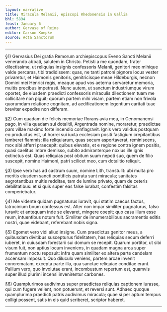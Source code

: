 ```yaml
---
layout: narrative
title: Miracula Melanii, episcopi Rhedonensis in Gallia
bhl: 5894
feast: January 6
author: Gervase of Reims
editor: Carson Koepke
source: Acta Sanctorum
---
```


---

§1) Gervasius Dei gratia Remorum archiepiscopus Eveno Sancti Melanii venerando abbati, salutem in Christo. Petisti a me quondam, frater dilectissime, ut reliquias insignis confessoris Melanii, genitori meo mihique valde percaras, tibi tradidissem: quas, ne tanti patroni pignore locus vester privaretur, et Haimonis genitoris, genitricisque meae Hildeburgis, necnon Domini mei Henrici regis, meaque apud vos aeterna servaretur memoria, multis precibus impetrasti. Nunc autem, ut sanctum industriumque virum oportet, de eiusdem praedicti confessoris miraculis dilectionem tuam me sollicitare non piguit; quorum partem mihi visam, partem etiam non frivola quorumdam relatione cognitam, ad aedificationem legentium caritati tuae breviter expedire non differam.

§2) Cum quadam die felicis memoriae Rorans avia mea, in Cenomanensi pago, in villa quadam sui dotalitii, Argentrada nomine, moraretur, praedictae pars villae maximo forte incendio conflagravit. Ignis vero validus postquam eo productus est, ut horrei sui iuxta ecclesiam positi fastigium crepitantibus lamberet flammis; illa reliquiarum, quas secum asportaverat, reminiscens, mox sibi afferri praecepit: quibus elevatis, et e regione contra ignem positis, quasi caelitus imbre demisso, subito admiranterque noxius ille ignis extinctus est. Quas reliquias post obitum suum nepoti suo, quem de filio suscepit, nomine Haimoni, patri scilicet meo, cum dotalitio reliquit.

§3) Ipse vero has ad castrum suum, nomine Lith, transtulit: ubi multa pro meritis eiusdem sancti pontificis patrata sunt miracula; sanitates aegrotantibus multis redditae, tam de lumine privato, quam de ceteris debilitatibus: et si quis super eas false iurabat, confestim falsitas comperiebatur.

§4) Me vidente quidam pugnaturus iuravit, qui statim caecus factus, latrocinium boum confessus est. Alter non impar similiter pugnaturus, falso iuravit: et antequam inde se elevaret, mingere coepit; quo casu illum esse reum, intuentibus notum fuit. Similiter de innumerabilibus sacramentis editis nostri, quae videbant, referebant nobis signa.

§5) Egomet vero vidi aliud insigne. Cum praedictus genitor meus, a quibusdam divitibus suscepturus fidelitatem, has reliquias secum deferri iuberet, in cuiusdam forestarii sui domum se recepit. Quarum portitor, ut sibi visum fuit, non aptius locum inveniens, in quadam magna arca super frumentum noctu reposuit: infra quam similiter ex altera parte candelam accensam imposuit. Quo diluculo veniens, partem arcae invenit concrematam, excepta parte illa, qua sanctae reliquiae conditae erant. Pallium vero, quo involutae erant, incombustum repertum est, quamvis super illud plurimi incensi invenirentur carbones.

§6) Quamplurimos audivimus super praedictas reliquias captionem iurasse, qui cum fugere vellent, non potuerunt, et reversi sunt. Adhaec quoque quamplurima praedicti patris audivimus miracula; quae si per aptum tempus colligi possent, satis in eis quid scriberet, scriptor haberet.

---
